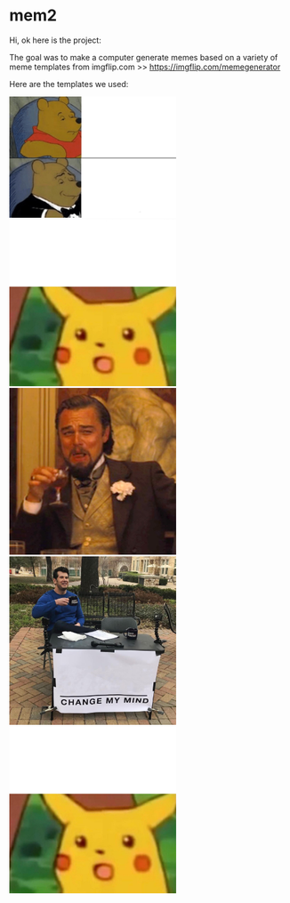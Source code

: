 # mem2

Hi, ok here is the project:

The goal was to make a computer generate memes based on a variety of meme templates from imgflip.com >> https://imgflip.com/memegenerator

Here are the templates we used: 

<img title="Tuxedo Winnie The Pooh" src="https://github.com/jacksonkunde/mem2/blob/main/Tuxedo-Winnie-The-Pooh.jpeg" width="300" height=auto>

<img title="Surprised Pikachu" src="https://github.com/jacksonkunde/mem2/blob/main/Surprised-Pikachu.jpeg" width="300" height=auto>

<img title="Laughing Leo" src="https://github.com/jacksonkunde/mem2/blob/main/Laughing-Leo.jpeg" width="300" height=auto>

<img title="Change My Mind" src="https://github.com/jacksonkunde/mem2/blob/main/Change-My-Mind.jpeg" width="300" height=auto>

<img title="Tuxedo Winnie The Pooh" src="https://github.com/jacksonkunde/mem2/blob/main/Surprised-Pikachu.jpeg" width="300" height=auto>

